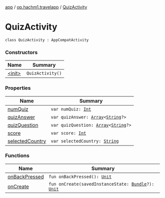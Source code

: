[app](../../index.md) / [op.hachm1.travelapp](../index.md) / [QuizActivity](./index.md)

# QuizActivity

`class QuizActivity : AppCompatActivity`

### Constructors

| Name | Summary |
|---|---|
| [&lt;init&gt;](-init-.md) | `QuizActivity()` |

### Properties

| Name | Summary |
|---|---|
| [numQuiz](num-quiz.md) | `var numQuiz: `[`Int`](https://kotlinlang.org/api/latest/jvm/stdlib/kotlin/-int/index.html) |
| [quizAnswer](quiz-answer.md) | `var quizAnswer: `[`Array`](https://kotlinlang.org/api/latest/jvm/stdlib/kotlin/-array/index.html)`<`[`String`](https://kotlinlang.org/api/latest/jvm/stdlib/kotlin/-string/index.html)`?>` |
| [quizQuestion](quiz-question.md) | `var quizQuestion: `[`Array`](https://kotlinlang.org/api/latest/jvm/stdlib/kotlin/-array/index.html)`<`[`String`](https://kotlinlang.org/api/latest/jvm/stdlib/kotlin/-string/index.html)`?>` |
| [score](score.md) | `var score: `[`Int`](https://kotlinlang.org/api/latest/jvm/stdlib/kotlin/-int/index.html) |
| [selectedCountry](selected-country.md) | `var selectedCountry: `[`String`](https://kotlinlang.org/api/latest/jvm/stdlib/kotlin/-string/index.html) |

### Functions

| Name | Summary |
|---|---|
| [onBackPressed](on-back-pressed.md) | `fun onBackPressed(): `[`Unit`](https://kotlinlang.org/api/latest/jvm/stdlib/kotlin/-unit/index.html) |
| [onCreate](on-create.md) | `fun onCreate(savedInstanceState: `[`Bundle`](https://developer.android.com/reference/android/os/Bundle.html)`?): `[`Unit`](https://kotlinlang.org/api/latest/jvm/stdlib/kotlin/-unit/index.html) |
